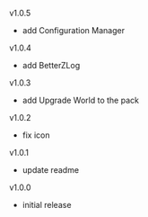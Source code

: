 v1.0.5
- add Configuration Manager

v1.0.4
- add BetterZLog

v1.0.3
- add Upgrade World to the pack

v1.0.2
- fix icon

v1.0.1
- update readme

v1.0.0
- initial release